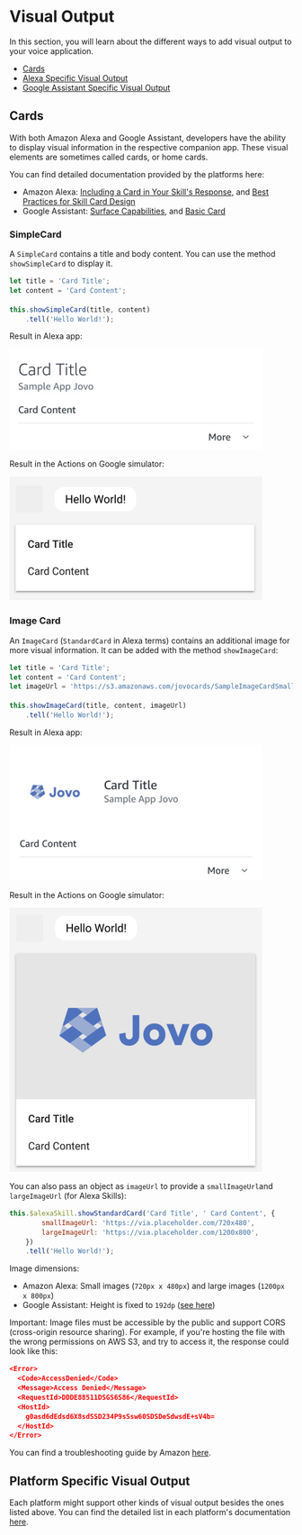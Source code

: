 # Visual Output

In this section, you will learn about the different ways to add visual output to your voice application.

* [Cards](#cards)
* [Alexa Specific Visual Output](#alexa-specific-visual-output)
* [Google Assistant Specific Visual Output](#google-assistant-specific-visual-output)

## Cards

With both Amazon Alexa and Google Assistant, developers have the ability to display visual information in the respective companion app. These visual elements are sometimes called cards, or home cards.

You can find detailed documentation provided by the platforms here:

* Amazon Alexa: [Including a Card in Your Skill's Response](https://developer.amazon.com/public/solutions/alexa/alexa-skills-kit/docs/providing-home-cards-for-the-amazon-alexa-app), and [Best Practices for Skill Card Design](https://developer.amazon.com/public/solutions/alexa/alexa-skills-kit/docs/best-practices-for-skill-card-design)
* Google Assistant: [Surface Capabilities](https://developers.google.com/actions/assistant/surface-capabilities), and [Basic Card](https://developers.google.com/actions/assistant/responses#basic_card)


### SimpleCard

A `SimpleCard` contains a title and body content. You can use the method `showSimpleCard` to display it.

```javascript
let title = 'Card Title';
let content = 'Card Content';

this.showSimpleCard(title, content)
    .tell('Hello World!');
```

Result in Alexa app:

![Alexa SimpleCard](../../img/simplecard-alexa.jpg)

Result in the Actions on Google simulator:

![Google Action SimpleCard](../../img/simplecard-google-assistant.jpg)

### Image Card

An `ImageCard` (`StandardCard` in Alexa terms) contains an additional image for more visual information. It can be added with the method `showImageCard`:

```javascript
let title = 'Card Title';
let content = 'Card Content';
let imageUrl = 'https://s3.amazonaws.com/jovocards/SampleImageCardSmall.png';

this.showImageCard(title, content, imageUrl)
    .tell('Hello World!');
```

Result in Alexa app:

![Alexa ImageCard](../../img/imagecard-alexa.jpg)

Result in the Actions on Google simulator:

![Google Action ImageCard](../../img/imagecard-google-assistant.jpg)

You can also pass an object as `imageUrl` to provide a `smallImageUrl`and `largeImageUrl` (for Alexa Skills):

```javascript
this.$alexaSkill.showStandardCard('Card Title', ' Card Content', {
        smallImageUrl: 'https://via.placeholder.com/720x480',
        largeImageUrl: 'https://via.placeholder.com/1200x800',
    })
    .tell('Hello World!');
```

Image dimensions:
* Amazon Alexa: Small images (`720px x 480px`) and large images (`1200px x 800px`)
* Google Assistant: Height is fixed to `192dp` ([see here](https://developers.google.com/actions/reference/rest/Shared.Types/AppResponse#basiccard))

Important: Image files must be accessible by the public and support CORS (cross-origin resource sharing). For example, if you're hosting the file with the wrong permissions on AWS S3, and try to access it, the response could look like this:

```json
<Error>
  <Code>AccessDenied</Code>
  <Message>Access Denied</Message>
  <RequestId>DDDE88511DSGS6S86</RequestId>
  <HostId>
    g0asd6dEdsd6X8sdSSD234P9sSsw60SDSDeSdwsdE+sV4b=
  </HostId>
</Error>
```

You can find a troubleshooting guide by Amazon [here](https://developer.amazon.com/public/solutions/alexa/alexa-skills-kit/docs/providing-home-cards-for-the-amazon-alexa-app#common-issues-when-including-images-in-standard-cards).

## Platform Specific Visual Output

Each platform might support other kinds of visual output besides the ones listed above. You can find the detailed list in each platform's documentation [here](../../platforms/README.md '../platforms/').

<!--[metadata]: {"description": "Learn how to create visual output for Alexa Skills and Google Actions with the Jovo Framework", "route": "output/visual-output"}-->
